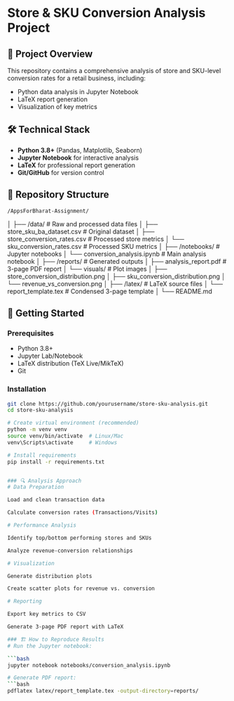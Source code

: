 # Store & SKU Conversion Analysis Project

## 📌 Project Overview
This repository contains a comprehensive analysis of store and SKU-level conversion rates for a retail business, including:
- Python data analysis in Jupyter Notebook
- LaTeX report generation
- Visualization of key metrics

## 🛠️ Technical Stack
- **Python 3.8+** (Pandas, Matplotlib, Seaborn)
- **Jupyter Notebook** for interactive analysis
- **LaTeX** for professional report generation
- **Git/GitHub** for version control

## 📂 Repository Structure

    /AppsForBharat-Assignment/
│
├── /data/ # Raw and processed data files
│ ├── store_sku_ba_dataset.csv # Original dataset
│ ├── store_conversion_rates.csv # Processed store metrics
│ └── sku_conversion_rates.csv # Processed SKU metrics
│
├── /notebooks/ # Jupyter notebooks
│ └── conversion_analysis.ipynb # Main analysis notebook
│
├── /reports/ # Generated outputs
│ ├── analysis_report.pdf # 3-page PDF report
│ └── visuals/ # Plot images
│ ├── store_conversion_distribution.png
│ ├── sku_conversion_distribution.png
│ └── revenue_vs_conversion.png
│
├── /latex/ # LaTeX source files
│ └── report_template.tex # Condensed 3-page template
│
└── README.md


## 🚀 Getting Started

### Prerequisites
- Python 3.8+
- Jupyter Lab/Notebook
- LaTeX distribution (TeX Live/MikTeX)
- Git

### Installation
```bash
git clone https://github.com/yourusername/store-sku-analysis.git
cd store-sku-analysis

# Create virtual environment (recommended)
python -m venv venv
source venv/bin/activate  # Linux/Mac
venv\Scripts\activate     # Windows

# Install requirements
pip install -r requirements.txt


### 🔍 Analysis Approach
# Data Preparation

Load and clean transaction data

Calculate conversion rates (Transactions/Visits)

# Performance Analysis

Identify top/bottom performing stores and SKUs

Analyze revenue-conversion relationships

# Visualization

Generate distribution plots

Create scatter plots for revenue vs. conversion

# Reporting

Export key metrics to CSV

Generate 3-page PDF report with LaTeX

### 🏗️ How to Reproduce Results
# Run the Jupyter notebook:

```bash
jupyter notebook notebooks/conversion_analysis.ipynb

# Generate PDF report:
```bash
pdflatex latex/report_template.tex -output-directory=reports/